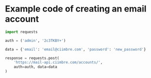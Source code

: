 Example code of creating an email account
======

```python
import requests

auth = ('admin', '2c3TKBY+')

data = {'email': 'email@ciimbre.com', 'password': 'new_password'}

response = requests.post(
    'https://mail-api.ciimbre.com/accounts/',
    auth=auth, data=data
)
```

